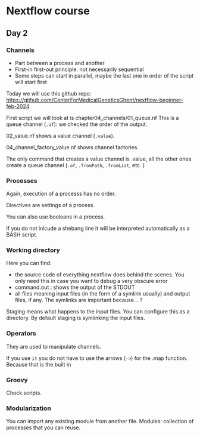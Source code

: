 # Nextflow course
## Day 2

### Channels

* Part between a process and another
* First-in first-out principle: not necessarily sequential
* Some steps can start in parallel, maybe the last one in order of the script will start first

Today we will use this github repo: https://github.com/CenterForMedicalGeneticsGhent/nextflow-beginner-feb-2024

First script we will look at is chapter04_channels/01_queue.nf
This is a queue channel (```.of```): we checked the order of the output. 

02_value.nf shows a value channel (```.value```). 

04_channel_factory_value.nf shows channel factories. 

The only command that creates a value channel is .value, all the other ones create a queue channel (```.of```, ```.fromPath```, ```.fromList```, etc. )


### Processes

Again, execution of a processs has no order.

Directives are settings of a process. 

You can also use booleans in a process. 

If you do not inlcude a shebang line it will be interpreted automatically as a BASH script. 

### Working directory

Here you can find: 
* the source code of everything nextflow does behind the scenes. You only need this in case you want to debug a very obscure error
* command.out : shows the output of the STDOUT
* all files meaning input files (in the form of a symlink usually) and output files, if any. The symlinks are important because... ?

Staging means what happens to the input files. You can configure this as a directory. 
By default staging is symlinking the input files. 

### Operators

They are used to manipulate channels. 

If you use ```it``` you do not have to use the arrows (```->```) for the .map function. 
Because that is the built in

### Groovy

Check scripts.

### Modularization

You can import any existing module from another file. 
Modules: collection of processes that you can reuse. 